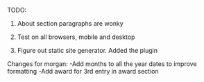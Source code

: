 TODO:
1. About section paragraphs are wonky

2. Test on all browsers, mobile and desktop

3. Figure out static site generator. Added the plugin

Changes for morgan:
-Add months to all the year dates to improve formatting
-Add award for 3rd entry in award section
